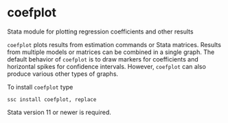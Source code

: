 # coefplot
Stata module for plotting regression coefficients and other results

`coefplot` plots results from estimation commands or Stata matrices. Results from multiple models or matrices can be combined in a single graph. The default behavior of `coefplot` is to draw markers for coefficients and horizontal spikes for confidence intervals. However, `coefplot` can also produce various other types of graphs.

To install `coefplot` type

    ssc install coefplot, replace

Stata version 11 or newer is required.
